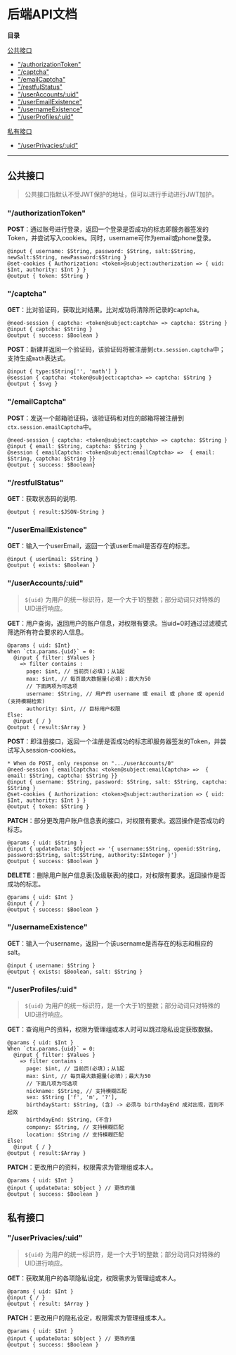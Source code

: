 # 后端API文档

**目录**

[公共接口](#公共接口)

- ["/authorizationToken"](#authorizationtoken)
- ["/captcha"](#captcha)
- ["/emailCaptcha"](#emailcaptcha)
- ["/restfulStatus"](#restfulstatus)
- ["/userAccounts/:uid"](#useraccountsuid)
- ["/userEmailExistence"](#useremailexistence)
- ["/usernameExistence"](#usernameexistence)
- ["/userProfiles/:uid"](#userprofilesuid)

[私有接口](#私有接口)

- ["/userPrivacies/:uid"](#userprivaciesuid)

---

## 公共接口

> 公共接口指默认不受JWT保护的地址，但可以进行手动进行JWT加护。

### "/authorizationToken"

**POST**：通过账号进行登录，返回一个登录是否成功的标志即服务器签发的Token，并尝试写入cookies。同时，username可作为email或phone登录。

```
@input { username: $String, password: $String, salt:$String, newSalt:$String, newPassword:$String }
@set-cookies { Authorization: <token>@subject:authorization => { uid: $Int, authority: $Int } }
@output { token: $String }
```

### "/captcha"

**GET**：比对验证码，获取比对结果。比对成功将清除所记录的captcha。

```
@need-session { captcha: <token@subject:captcha> => captcha: $String }
@input { captcha: $String }
@output { success: $Boolean }
```

**POST**：新建并返回一个验证码，该验证码将被注册到`ctx.session.captcha`中；支持生成`math`表达式。

```
@input { type:$String['', 'math'] }
@session { captcha: <token@subject:captcha> => captcha: $String }
@output { $svg }
```

### "/emailCaptcha"

**POST**：发送一个邮箱验证码，该验证码和对应的邮箱将被注册到`ctx.session.emailCaptcha`中。

```
@need-session { captcha: <token@subject:captcha> => captcha: $String }
@input { email: $String, captcha: $String }
@session { emailCaptcha: <token@subject:emailCaptcha> =>  { email: $String, captcha: $String }}
@output { success: $Boolean}
```

### "/restfulStatus"

**GET**：获取状态码的说明.

```
@output { result:$JSON-String }
```

### "/userEmailExistence"

**GET**：输入一个userEmail，返回一个该userEmail是否存在的标志。

```
@input { userEmail: $String }
@output { exists: $Boolean }
```

### "/userAccounts/:uid"

> `${uid}` 为用户的统一标识符，是一个大于1的整数；部分动词只对特殊的UID进行响应。

**GET**：用户查询，返回用户的账户信息，对权限有要求。当uid=0时通过过滤模式筛选所有符合要求的人信息。

```
@params { uid: $Int}
When `ctx.params.{uid}` = 0:
  @input { filter: $Values }
    => filter contains :
      page: $int, // 当前页(必填)；从1起
      max: $int, // 每页最大数据量(必填)；最大为50
      // 下面两项为可选项
      username: $String, // 用户的 username 或 email 或 phone 或 openid (支持模糊检索)
      authority: $int, // 目标用户权限
Else:
  @input { / }
@output { result:$Array }
```

**POST**：即注册接口，返回一个注册是否成功的标志即服务器签发的Token，并尝试写入session-cookies。

```
* When do POST, only response on ".../userAccounts/0"
@need-session { emailCaptcha: <token@subject:emailCaptcha> =>  { email: $String, captcha: $String }}
@input { username: $String, password: $String, salt: $String, captcha: $String }
@set-cookies { Authorization: <token>@subject:authorization => { uid: $Int, authority: $Int } }
@output { token: $String }
```

**PATCH**：部分更改用户账户信息表的接口，对权限有要求。返回操作是否成功的标志。

```
@params { uid: $String }
@input { updateData: $Object => '{ username:$String, openid:$String, password:$String, salt:$String, authority:$Integer }'}
@output { success: $Boolean }
```

**DELETE**：删除用户账户信息表(及级联表)的接口，对权限有要求。返回操作是否成功的标志。

```
@params { uid: $Int }
@input { / }
@output { success: $Boolean }
```

### "/usernameExistence"

**GET**：输入一个username，返回一个该username是否存在的标志和相应的salt。
```
@input { username: $String }
@output { exists: $Boolean, salt: $String }
```

### "/userProfiles/:uid"

> `${uid}` 为用户的统一标识符，是一个大于1的整数；部分动词只对特殊的UID进行响应。

**GET**：查询用户的资料，权限为管理组或本人时可以跳过隐私设定获取数据。
```
@params { uid: $Int }
When `ctx.params.{uid}` = 0:
  @input { filter: $Values }
    => filter contains :
      page: $int, // 当前页(必填)；从1起
      max: $int, // 每页最大数据量(必填)；最大为50
      // 下面几项为可选项
      nickname: $String, // 支持模糊匹配
      sex: $String ['f', 'm', '?'],
      birthdayStart: $String, (含) -> 必须与 birthdayEnd 成对出现，否则不起效
      birthdayEnd: $String, (不含)
      company: $String, // 支持模糊匹配
      location: $String // 支持模糊匹配
Else:
  @input { / }
@output { result:$Array }
```


**PATCH**：更改用户的资料，权限需求为管理组或本人。

```
@params { uid: $Int }
@input { updateData: $Object } // 更改的值
@output { success: $Boolean }
```

## 私有接口

### "/userPrivacies/:uid"

> `${uid}` 为用户的统一标识符，是一个大于1的整数；部分动词只对特殊的UID进行响应。


**GET**：获取某用户的各项隐私设定，权限需求为管理组或本人。
```
@params { uid: $Int }
@input { / }
@output { result: $Array }
```

**PATCH**：更改用户的隐私设定，权限需求为管理组或本人。

```
@params { uid: $Int }
@input { updateData: $Object } // 更改的值
@output { success: $Boolean }
```

